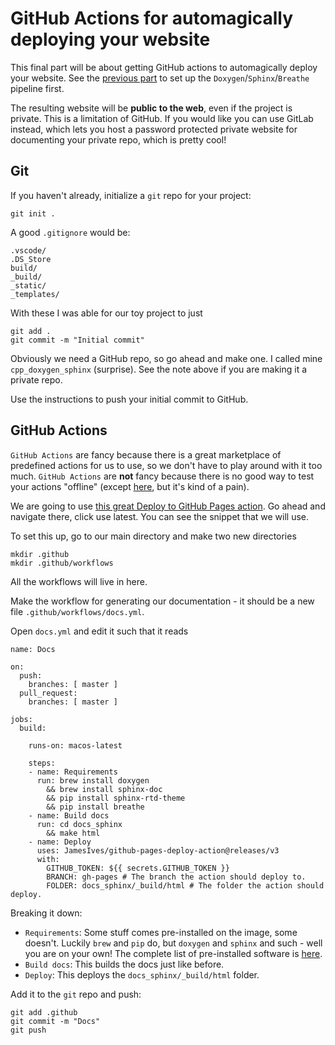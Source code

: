 # GitHub Actions for automagically deploying your website

This final part will be about getting GitHub actions to automagically deploy your website. See the [previous part](README_sphinx.md) to set up the `Doxygen`/`Sphinx`/`Breathe` pipeline first.

The resulting website will be **public to the web**, even if the project is private. This is a limitation of GitHub. If you would like you can use GitLab instead, which lets you host a password protected private website for documenting your private repo, which is pretty cool!

## Git

If you haven't already, initialize a `git` repo for your project:
```
git init .
```
A good `.gitignore` would be:
```
.vscode/
.DS_Store
build/
_build/
_static/
_templates/
```
With these I was able for our toy project to just
```
git add .
git commit -m "Initial commit"
```

Obviously we need a GitHub repo, so go ahead and make one. I called mine `cpp_doxygen_sphinx` (surprise). See the note above if you are making it a private repo.

Use the instructions to push your initial commit to GitHub.

## GitHub Actions

`GitHub Actions` are fancy because there is a great marketplace of predefined actions for us to use, so we don't have to play around with it too much.
`GitHub Actions` are **not** fancy because there is no good way to test your actions "offline" (except [here](https://github.com/nektos/act), but it's kind of a pain).

We are going to use [this great Deploy to GitHub Pages action](https://github.com/marketplace/actions/deploy-to-github-pages). Go ahead and navigate there, click use latest. You can see the snippet that we will use.

To set this up, go to our main directory and make two new directories
```
mkdir .github
mkdir .github/workflows
```
All the workflows will live in here.

Make the workflow for generating our documentation - it should be a new file `.github/workflows/docs.yml`.

Open `docs.yml` and edit it such that it reads
```
name: Docs

on:
  push:
    branches: [ master ]
  pull_request:
    branches: [ master ]
  
jobs:
  build:

    runs-on: macos-latest

    steps:
    - name: Requirements
      run: brew install doxygen
        && brew install sphinx-doc
        && pip install sphinx-rtd-theme
        && pip install breathe
    - name: Build docs
      run: cd docs_sphinx
        && make html
    - name: Deploy
      uses: JamesIves/github-pages-deploy-action@releases/v3
      with:
        GITHUB_TOKEN: ${{ secrets.GITHUB_TOKEN }}
        BRANCH: gh-pages # The branch the action should deploy to.
        FOLDER: docs_sphinx/_build/html # The folder the action should deploy.
```
Breaking it down:
* `Requirements`: Some stuff comes pre-installed on the image, some doesn't. Luckily `brew` and `pip` do, but `doxygen` and `sphinx` and such - well you are on your own! The complete list of pre-installed software is [here](https://github.com/actions/virtual-environments/blob/master/images/macos/macos-10.15-Readme.md).
* `Build docs`: This builds the docs just like before.
* `Deploy`: This deploys the `docs_sphinx/_build/html` folder.

Add it to the `git` repo and push:
```
git add .github
git commit -m "Docs"
git push
```